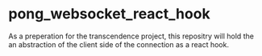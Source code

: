 # pong_websocket_react_hook
As a preperation for the transcendence project, this repositry will hold the an abstraction of the client side of the connection as a react hook.
